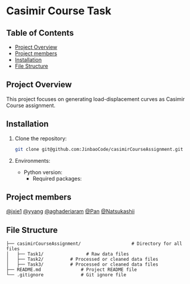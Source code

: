 # Casimir Course Task

## Table of Contents

- [Project Overview](#project-overview)
- [Project members](#project-members)
- [Installation](#installation)
- [File Structure](#file-structure)


## Project Overview

This project focuses on generating load-displacement curves as Casimir Course assignment.

## Installation

1. Clone the repository:

   ```bash
   git clone git@github.com:JinbaoCode/casimirCourseAssignment.git   
   ```
2. Environments:
	- Python version: 
		- Required packages:


## Project members

[@jxie1]()
[@yyang]()
[@aghaderiaram]()
[@Pan]()
[@Natsukashii]()


## File Structure

```
├── casimirCourseAssignment/                   # Directory for all files
│   ├── Task1/                # Raw data files
│   ├── Task2/          # Processed or cleaned data files
│   ├── Task3/          # Processed or cleaned data files
├── README.md               # Project README file
└── .gitignore              # Git ignore file
```
